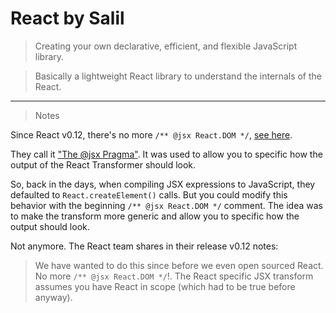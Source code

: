 # React by Salil

> Creating your own declarative, efficient, and flexible JavaScript library.

> Basically a lightweight React library to understand the internals of the React.




----
> Notes

Since React v0.12, there's no more `/** @jsx React.DOM */`, [see here](https://facebook.github.io/react/blog/2014/10/28/react-v0.12.html#jsx-changes).

They call it ["The @jsx Pragma"](https://facebook.github.io/react/blog/2014/10/16/react-v0.12-rc1.html#the-jsx-pragma-is-gone). It was used to allow you to specific how the output of the React Transformer should look.

So, back in the days, when compiling JSX expressions to JavaScript, they defaulted to `React.createElement()` calls. But you could modify this behavior with the beginning `/** @jsx React.DOM */` comment. The idea was to make the transform more generic and allow you to specific how the output should look.

Not anymore. The React team shares in their release v0.12 notes:

> We have wanted to do this since before we even open sourced React. No more `/** @jsx React.DOM */`!. The React specific JSX transform assumes you have React in scope (which had to be true before anyway).
